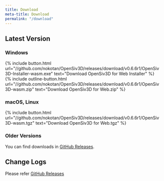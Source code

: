 ```yaml
---
title: Download
meta-title: Download
permalink: "/download"
---
```


## Latest Version

### Windows

{% include button.html url="//github.com/nokotan/OpenSiv3D/releases/download/v0.6.6r1/OpenSiv3D-Installer-wasm.exe" text="Download OpenSiv3D for Web Installer" %} {% include outline-button.html url="//github.com/nokotan/OpenSiv3D/releases/download/v0.6.6r1/OpenSiv3D-wasm.zip" text="Download OpenSiv3D for Web.zip" %}

### macOS, Linux

{% include button.html url="//github.com/nokotan/OpenSiv3D/releases/download/v0.6.6r1/OpenSiv3D-wasm.tgz" text="Download OpenSiv3D for Web.tgz" %}

### Older Versions

You can find downloads in [GitHub Releases](https://github.com/nokotan/OpenSiv3D/releases).

## Change Logs

Please refer [GitHub Releases](https://github.com/nokotan/OpenSiv3D/releases)
